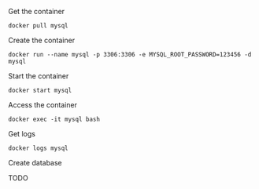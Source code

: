 Get the container

`docker pull mysql`

Create the container

`docker run --name mysql -p 3306:3306 -e MYSQL_ROOT_PASSWORD=123456 -d mysql` 

Start the container

`docker start mysql`

Access the container

`docker exec -it mysql bash`

Get logs

`docker logs mysql`

Create database

TODO